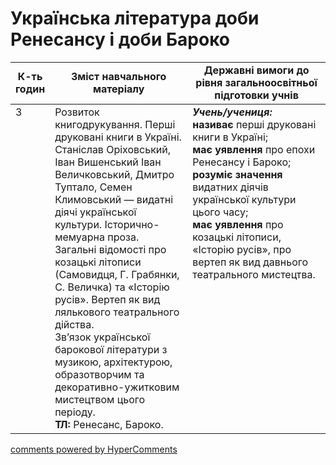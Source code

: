 <div id="hypercomments_widget" class="js-hypercomments-widget invisible"></div>

# Українська література доби Ренесансу і доби Бароко

<table>
  <tr>
    <td width="10%" align="center"><b>К-ть годин</b></td>
    <td width="45%" align="center"><b>Зміст навчального матеріалу</b></td>
    <td width="45%" align="center"><b>Державні вимоги до рівня загальноосвітньої підготовки учнів</b></td>
  </tr>
<tbody>
  <tr>
<td width="10%" style="vertical-align:top !important;">3</td>
    <td width="45%" style="vertical-align:top !important;">
Розвиток книгодрукування. Перші друковані книги в Україні. Станіслав Оріховський, Іван Вишенський Іван Величковський, Дмитро Туптало, Семен Климовський — видатні діячі української культури. Історично-мемуарна проза. Загальні відомості про козацькі літописи (Самовидця, Г. Грабянки, С. Величка) та «Історію русів». Вертеп як вид лялькового театрального дійства.  <br>
Зв’язок української барокової літератури з музикою, архітектурою, образотворчим та декоративно-ужитковим мистецтвом цього періоду.<br>
<b>ТЛ:</b> Ренесанс, Бароко.
</td>
    <td width="45%" style="vertical-align:top !important;">
<i><b>Учень/учениця:</b></i><br>
<b>називає</b> перші друковані книги в Україні; <br>
<b>має уявлення</b> про епохи Ренесансу і Бароко; <br>
<b>розуміє значення</b> видатних діячів української культури цього часу; <br>
<b>має уявлення</b> про козацькі літописи, «Історію русів», про вертеп як вид давнього театрального мистецтва. </td>
  </tr>
</tbody>
</table>

<div class="js-hypercomments-container">
<a href="http://hypercomments.com" class="hc-link" title="comments widget">comments powered by HyperComments</a>
</div>